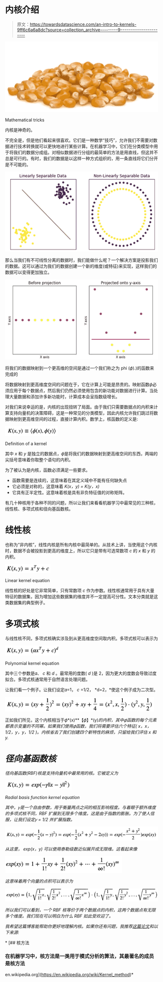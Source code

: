 # 内核介绍

> 原文：<https://towardsdatascience.com/an-intro-to-kernels-9ff6c6a6a8dc?source=collection_archive---------9----------------------->

![](img/447e086ce80fb25a1b93fc5f7e1616be.png)

Mathematical tricks

内核是神奇的。

不完全是，但是他们看起来很喜欢。它们是一种数学“技巧”，允许我们不需要对数据进行技术转换就可以更快地进行某些计算。在机器学习中，它们在分类模型中用于将我们的数据分成组。对相似数据进行分组的最简单的方法是用直线，但这并不总是可行的。有时，我们的数据是以这样一种方式组织的，用一条直线将它们分开是不可能的。

![](img/f5e890bcb7bd8f1a6e464c5cd3b44f3f.png)

那么当我们有不可线性分离的数据时，我们能做什么呢？一个解决方案是投影我们的数据。这可以通过为我们的数据创建一个新的维度(或特征)来实现，这样我们的数据可以变得更加独立。

![](img/6fb8c8238d86b92020752c7d12562961.png)

将我们的数据映射到一个更高维的空间是通过一个我们称之为 phi (𝜙).)的函数来完成的

将数据映射到更高维度空间的问题在于，它在计算上可能是昂贵的。映射函数𝜙必须应用于每个数据点，然后我们仍然必须使用包含的新功能对数据进行计算。当处理大量数据和添加许多新功能时，计算成本会呈指数级增长。

对我们来说幸运的是，内核的出现扭转了局面。由于我们只需要数据点的内积来计算支持向量机的决策障碍，这是一种常见的分类模型，因此内核允许我们跳过将数据映射到更高维空间的过程，直接计算内积。数学上，核函数的定义是:

![](img/8676d441021848eed765e6f0eb35ea98.png)

Definition of a kernel

其中 *x* 和 *y* 是独立的数据点，𝜙是将我们的数据映射到更高维空间的东西，两端的尖括号意味着你取整个语句的内积。

为了被认为是内核，函数必须满足一些要求。

*   函数需要是连续的，这意味着在其定义域中不能有任何缺失点
*   它必须是对称的，这意味着 *K(x，y) = K(y，x)*
*   它具有正半定性。这意味着核是具有非负特征值的对称矩阵。

有几十种核用于各种不同的问题，所以让我们来看看机器学习中最常见的三种核，线性核、多项式核和径向基函数核。

# 线性核

也称为“非内核”，线性内核是所有内核中最简单的。从技术上讲，当使用这个内核时，数据不会被投影到更高的维度上，所以它只是带有可选常数项 *c* 的 *x* 和 *y* 的内积。

![](img/f83b55e46bd1b78e4f0e603f055363f6.png)

Linear kernel equation

线性核的好处是它非常简单，只有常数项 *c* 作为参数。线性核通常用于具有大量特征的数据集，因为增加这些数据集的维度并不一定提高可分性。文本分类就是这类数据集的典型例子。

# 多项式核

与线性核不同，多项式核确实涉及到从更高维度空间取内积。多项式核可以表示为

![](img/5b272a1a379d93a04948e39f0e500783.png)

Polynomial kernel equation

其中三个参数是𝛼、 *c* 和 *d* 。最常用的度数( *d* )是 2，因为更大的度数会导致过度拟合。多项式核通常用于自然语言处理问题。

让我们看一个例子。让我们设定𝛼=1， *c* =1/2， *d=2，*使这个例子成为二次型。

![](img/6bdd2fdebe73629ccfc02354148e25a6.png)

正如我们所见，这个内核相当于𝜙*(x)**【𝜙】*(y)*的内积，其中𝜙函数的每个元素都表示变量的不同幂。如果我们使用𝜙函数，我们将需要评估六个特征( *x，x，1/2，y，y，1/2* )。内核省去了我们创建四个新特性的麻烦，只留给我们评估 *x* 和 *y.**

# *径向基函数核*

*径向基函数(RBF)核是支持向量机中最常用的核。它被定义为*

*![](img/ec37e202bdf86b965937a8432c21daea.png)*

*Radial basis function kernel equation*

*其中，𝛾是一个自由参数，用于衡量两点之间的相互影响程度。与着眼于额外维度的多项式核不同，RBF 扩展到无限多个维度。这是由于指数的膨胀。为了使人信服，让我们设定𝛾 = 1/2 并扩展指数。*

*![](img/4fc562dfff85e2d091332f2016685714.png)*

*从这里， *exp(x，y)* 可以使用泰勒级数近似展开成无限维。这看起来像*

*![](img/3fda7ee5c28333b99cb478cdd4bcf445.png)*

*这意味着两个向量的点积可以表示为*

*![](img/ed277e231a0b3a748625086aaa333100.png)*

*所以我们可以看到，一个 RBF 核等价于两个数据点的内积，这两个数据点有无限多个维度。我们现在可以明白为什么 RBF 如此受欢迎了。*

*我希望这篇博客能帮助你更好地理解内核。如果你还有问题，我推荐[这篇论文](https://www.csie.ntu.edu.tw/~cjlin/papers/guide/guide.pdf)和以下来源:*

*[](https://en.wikipedia.org/wiki/Kernel_method) [## 核方法

### 在机器学习中，核方法是一类用于模式分析的算法，其最著名的成员是核方法

en.wikipedia.org](https://en.wikipedia.org/wiki/Kernel_method)*